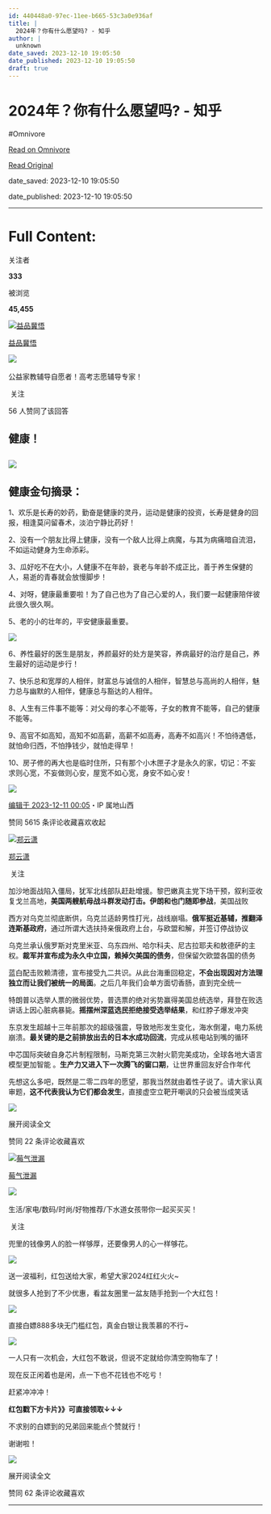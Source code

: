 ```yaml
---
id: 440448a0-97ec-11ee-b665-53c3a0e936af
title: |
  2024年？你有什么愿望吗? - 知乎
author: |
  unknown
date_saved: 2023-12-10 19:05:50
date_published: 2023-12-10 19:05:50
draft: true
---
```


# 2024年？你有什么愿望吗? - 知乎
#Omnivore

[Read on Omnivore](https://omnivore.app/me/2024-18c57817224)

[Read Original](https://www.zhihu.com/question/633726836/answer/3320814862)

date_saved: 2023-12-10 19:05:50

date_published: 2023-12-10 19:05:50

--- 

# Full Content: 

关注者

**333**

被浏览

**45,455**

[![益品冀悟](https://proxy-prod.omnivore-image-cache.app/0x0,s7cwnoGLC5iCIhukGqDe6ydxVZ6mb3RgxWpsmz5NTg1A/https://picx.zhimg.com/v2-394dbc97f00d473ec6ec9cde7615bc86_l.jpg?source=2c26e567)](https://www.zhihu.com/people/1111122-38-73)

[益品冀悟](https://www.zhihu.com/people/1111122-38-73)

​![](https://proxy-prod.omnivore-image-cache.app/0x0,sRpP1H2oa_TfsDLpATwsIt6ipVLRN7HlUZGTch2Ee4JQ/https://picx.zhimg.com/v2-4812630bc27d642f7cafcd6cdeca3d7a.jpg?source=88ceefae)

公益家教辅导自愿者！高考志愿辅导专家！

​ 关注

56 人赞同了该回答

## 

## 健康！

##   

![](https://proxy-prod.omnivore-image-cache.app/512x682,sLpbKkZJKwLcTszlslRLJ-giLTsXfRn94EuLd1IyaAYM/https://pic1.zhimg.com/50/v2-eaf3eb3d75483bf3f44ed1712961fcab_720w.jpg?source=2c26e567)

## 健康金句摘录：

1、欢乐是长寿的妙药，勤奋是健康的灵丹，运动是健康的投资，长寿是健身的回报，相逢莫问留春术，淡泊宁静比药好！

2、没有一个朋友比得上健康，没有一个敌人比得上病魔，与其为病痛暗自流泪，不如运动健身为生命添彩。

3、瓜好吃不在大小，人健康不在年龄，衰老与年龄不成正比，善于养生保健的人，易逝的青春就会放慢脚步！

4、对呀，健康最重要啦！为了自己也为了自己心爱的人，我们要一起健康陪伴彼此很久很久啊。

5、老的小的壮年的，平安健康最重要。

![](https://proxy-prod.omnivore-image-cache.app/266x400,s4vADTxsTaDrwJ8ndyPyxk4jGpfEgo9XTYqbOdk7W53U/https://picx.zhimg.com/50/v2-896eae3ffa274281f9af47c228d6327d_720w.jpg?source=2c26e567)

6、养性最好的医生是朋友，养颜最好的处方是笑容，养病最好的治疗是自己，养生最好的运动是步行！

7、快乐总和宽厚的人相伴，财富总与诚信的人相伴，智慧总与高尚的人相伴，魅力总与幽默的人相伴，健康总与豁达的人相伴。

8、人生有三件事不能等：对父母的孝心不能等，子女的教育不能等，自己的健康不能等。

9、高官不如高知，高知不如高薪，高薪不如高寿，高寿不如高兴！不怕待遇低，就怕命归西，不怕挣钱少，就怕走得早！

10、房子修的再大也是临时住所，只有那个小木匣子才是永久的家，切记：不妄求则心宽，不妄做则心安，屋宽不如心宽，身安不如心安！

![](https://proxy-prod.omnivore-image-cache.app/704x1024,sI_3IgsJddlEloZJ358sKjf48uXPljmfSPqW5SmBhRM0/https://picx.zhimg.com/50/v2-1d187991a1ac8c96fb00bb17d2bc86d7_720w.jpg?source=2c26e567)

[编辑于 2023-12-11 00:05](https://www.zhihu.com/question/633726836/answer/3320814862)・IP 属地山西

​赞同 56​​15 条评论​收藏​喜欢收起​

[![郑云潇](https://proxy-prod.omnivore-image-cache.app/0x0,sugGQdMY9gnkU8lOlBYNrmIso7UMHFR5DU3Yj7NOMI08/https://pic1.zhimg.com/b109f76c3d3f2bf0184a6a4f5311a939_l.jpg?source=1def8aca)](https://www.zhihu.com/people/zheng-yun-xiao-29)

[郑云潇](https://www.zhihu.com/people/zheng-yun-xiao-29)

​ 关注

加沙地面战陷入僵局，犹军北线部队赶赴增援。黎巴嫩真主党下场干预，叙利亚收复戈兰高地，**美国两艘航母战斗群发动打击。伊朗和也门随即参战**，美国战败

[](https://www.zhihu.com/question/628383235/answer/3270401776?utm%5Fpsn=1711325716589780992)

西方对乌克兰彻底断供，乌克兰适龄男性打光，战线崩塌。**俄军挺近基辅，推翻泽连斯基政府**，通过所谓大选扶持亲俄政府上台，与欧盟和解，并签订停战协议

[](https://www.zhihu.com/question/625938992/answer/3248321131?utm%5Fpsn=1711325841663873025)

乌克兰承认俄罗斯对克里米亚、乌东四州、哈尔科夫、尼古拉耶夫和敖德萨的主权。**裁军并宣布成为永久中立国，赖掉欠美国的债务**，但保留欠欧盟各国的债务

[](https://www.zhihu.com/question/603591105/answer/3049304490?utm%5Fpsn=1711325953815367680)

蓝白配击败赖清德，宣布接受九二共识。从此台海重回稳定，**不会出现因对方法理独立而让我们被统一的局面**。之后几年我们会单方面切香肠，直到完全统一

[](https://www.zhihu.com/question/630279312/answer/3289733945?utm%5Fpsn=1711326159923679233)

特朗普以选举人票的微弱优势，普选票的绝对劣势赢得美国总统选举，拜登在败选讲话上因心脏病暴毙。**摇摆州深蓝选民拒绝接受选举结果**，和红脖子爆发冲突

[](https://www.zhihu.com/question/629240315/answer/3280784414?utm%5Fpsn=1711326253406281729)

东京发生超越十三年前那次的超级强震，导致地形发生变化，海水倒灌，电力系统崩溃。**最关键的是之前排放出去的日本水成功回流**，完成从核电站到嘴的循环

[](https://www.zhihu.com/question/627399108/answer/3261319977?utm%5Fpsn=1711326375410196480)

中芯国际突破自身芯片制程限制，马斯克第三次射火箭完美成功，全球各地大语言模型更加智能 。**生产力又进入下一次腾飞的窗口期**，让世界重回友好合作年代

[](https://www.zhihu.com/question/620714824/answer/3199214422?utm%5Fpsn=1711326496386301952)

先想这么多吧，既然是二零二四年的愿望，那我当然就由着性子说了。请大家认真审题，**这不代表我认为它们都会发生**，直接虚空立靶开嘲讽的只会被当成笑话

![](https://proxy-prod.omnivore-image-cache.app/512x0,sEplRvVWHqxdVOYhfyPdaKDG35BOtGKW0bsw7HXtArbQ/https://pic1.zhimg.com/50/v2-60c527ac1e0d9d29f5fc21b4929784d6_720w.jpg?source=1def8aca)

展开阅读全文​

​赞同 2​​2 条评论​收藏​喜欢

[![莓气泄漏](https://proxy-prod.omnivore-image-cache.app/0x0,sbHOjerM0EjEP5qOhqzudP4M0zetNu1z5CwDmXM2163A/https://picx.zhimg.com/v2-af1a81b0cfe15e390421ce2c9ce113cb_l.jpg?source=1def8aca)](https://www.zhihu.com/people/shui-zhu-mei-ren-yu-20-89)

[莓气泄漏](https://www.zhihu.com/people/shui-zhu-mei-ren-yu-20-89)

​![](https://proxy-prod.omnivore-image-cache.app/0x0,sEQaOWrSM4sYxMszrQ6lhsM51WgM5AvlqxCkeG6GJZz4/https://pic1.zhimg.com/v2-4812630bc27d642f7cafcd6cdeca3d7a.jpg?source=88ceefae)

生活/家电/数码/时尚/好物推荐/下水道女孩带你一起买买买！

​ 关注

兜里的钱像男人的脸一样够厚，还要像男人的心一样够花。

![](https://proxy-prod.omnivore-image-cache.app/554x554,sp1I6PO3m3oKnf9jbkLSQhYpf7KjpXMi3d_lqLWZUxUE/https://picx.zhimg.com/50/v2-1a7d12c4e3ab709ba06f899bb3153854_720w.jpg?source=1def8aca)

送一波福利，红包送给大家，希望大家2024红红火火\~

就很多人抢到了不少优惠，看盆友圈里一盆友随手抢到一个大红包！

![](https://proxy-prod.omnivore-image-cache.app/674x0,s9ekOFoAcFOpAdTp5xd1qOaCxb1VNBCe0BMYDZvW_dQ8/https://picx.zhimg.com/50/v2-0555191a36bf78a6d1fb57e32e4e959b_720w.jpg?source=1def8aca)

直接白嫖888多块无门槛红包，真金白银让我羡慕的不行\~

![](https://proxy-prod.omnivore-image-cache.app/634x0,sPQg0VY_eUM0VFy3gLSS8p5TrV2RDYb2a6rPlzERGBO4/https://pica.zhimg.com/50/v2-1793845e5d0901343ac894993c1bd186_720w.jpg?source=1def8aca)

一人只有一次机会，大红包不敢说，但说不定就给你清空购物车了！

现在反正闲着也是闲，点一下也不花钱也不吃亏！

赶紧冲冲冲！

**红包戳下方卡片》》可直接领取↓↓↓**

不求别的白嫖到的兄弟回来能点个赞就行！

谢谢啦！

![](https://proxy-prod.omnivore-image-cache.app/278x0,s9vhvKwsLoeQfwdp5MX3dKmr1nEYRUof1sUL1oOdp3Ng/https://pic1.zhimg.com/50/v2-5372bd1a5222805955bcc4e945a291bc_720w.jpg?source=1def8aca)

展开阅读全文​

​赞同 6​​2 条评论​收藏​喜欢

---


